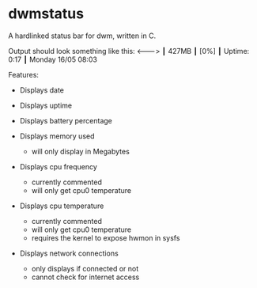 # dwmstatus
A hardlinked status bar for dwm, written in C.

Output should look something like this:
<---> ┃ 427MB ┃ [0%] ┃ Uptime: 0:17 ┃ Monday 16/05 08:03

Features:
 - Displays date

 - Displays uptime

 - Displays battery percentage

 - Displays memory used
   - will only display in Megabytes

 - Displays cpu frequency
   - currently commented 
   - will only get cpu0 temperature

 - Displays cpu temperature
   - currently commented
   - will only get cpu0 temperature
   - requires the kernel to expose hwmon in sysfs

 - Displays network connections
   - only displays if connected or not
   - cannot check for internet access
